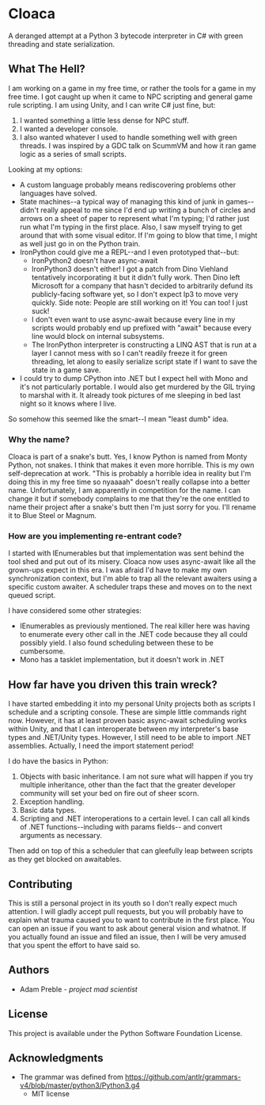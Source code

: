# Cloaca

A deranged attempt at a Python 3 bytecode interpreter in C# with green threading and state serialization.

## What The Hell?
I am working on a game in my free time, or rather the tools for a game in my free time. I got caught up when it came
to NPC scripting and general game rule scripting. I am using Unity, and I can write C# just fine, but:
1. I wanted something a little less dense for NPC stuff.
2. I wanted a developer console.
3. I also wanted whatever I used to handle something well with green threads. I was inspired by a GDC talk on ScummVM
   and how it ran game logic as a series of small scripts.

Looking at my options:
* A custom language probably means rediscovering problems other languages have solved.
* State machines--a typical way of managing this kind of junk in games--didn't really appeal to me since I'd end
  up writing a bunch of circles and arrows on a sheet of paper to represent what I'm typing; I'd rather just run 
  what I'm typing in the first place.
  Also, I saw myself trying to get around that with some visual editor. If I'm going to blow that time, I might
  as well just go in on the Python train.
* IronPython could give me a REPL--and I even prototyped that--but:
  * IronPython2 doesn't have async-await
  * IronPython3 doesn't either! I got a patch from Dino Viehland tentatively incorporating it but it didn't fully work.
    Then Dino left Microsoft for a company that hasn't decided to arbitrarily defund its publicly-facing software yet,
	so I don't expect Ip3 to move very quickly. Side note: People are still working on it! You can too! I just suck!
  * I don't even want to use async-await because every line in my scripts would probably end up prefixed with
    "await" because every line would block on internal subsystems.
  * The IronPython interpreter is constructing a LINQ AST that is run at a layer I cannot mess with so I can't
    readily freeze it for green threading, let along to easily serialize script state if I want to save the state
    in a game save.
* I could try to dump CPython into .NET but I expect hell with Mono and it's not particularly portable. I would also
  get murdered by the GIL trying to marshal with it. It already took pictures of me sleeping in bed last night so it
  knows where I live.

So somehow this seemed like the smart--I mean "least dumb" idea.

### Why the name?

Cloaca is part of a snake's butt. Yes, I know Python is named from Monty Python, not snakes. I think that makes it even
more horrible. This is my own self-deprecation at work. "This is probably a horrible idea in reality but I'm doing this
in my free time so nyaaaah" doesn't really collapse into a better name. Unfortunately, I am apparently in competition
for the name. I can change it but if somebody complains to me that they're the one entitled to name their project after
a snake's butt then I'm just sorry for you. I'll rename it to Blue Steel or Magnum.

### How are you implementing re-entrant code?
I started with IEnumerables but that implementation was sent behind the tool shed and put out of its misery. Cloaca now
uses async-await like all the grown-ups expect in this era. I was afraid I'd have to make my own synchronization context,
but I'm able to trap all the relevant awaiters using a specific custom awaiter. A scheduler traps these and moves on to
the next queued script.

I have considered some other strategies:
* IEnumerables as previously mentioned. The real killer here was having to enumerate every other call in the .NET code because
  they all could possibly yield. I also found scheduling between these to be cumbersome.
* Mono has a tasklet implementation, but it doesn't work in .NET

## How far have you driven this train wreck?

I have started embedding it into my personal Unity projects both as scripts I schedule and a scripting console. These
are simple little commands right now. However, it has at least proven basic async-await scheduling works within Unity, and
that I can interoperate between my interpreter's base types and .NET/Unity types. However, I still need to be able to import
.NET assemblies. Actually, I need the import statement period!

I do have the basics in Python:
1. Objects with basic inheritance. I am not sure what will happen if you try multiple inheritance, other than the fact that
   the greater developer community will set your bed on fire out of sheer scorn.
2. Exception handling.
3. Basic data types.
4. Scripting and .NET interoperations to a certain level. I can call all kinds of .NET functions--including with params fields--
   and convert arguments as necessary.

Then add on top of this a scheduler that can gleefully leap between scripts as they get blocked on awaitables.

## Contributing

This is still a personal project in its youth so I don't really expect much attention. I will gladly accept
pull requests, but you will probably have to explain what trauma caused you to want to contribute in the first
place. You can open an issue if you want to ask about general vision and whatnot. If you actually found an
issue and filed an issue, then I will be very amused that you spent the effort to have said so.

## Authors

* Adam Preble - _project mad scientist_

## License

This project is available under the Python Software Foundation License.

## Acknowledgments

* The grammar was defined from https://github.com/antlr/grammars-v4/blob/master/python3/Python3.g4
  * MIT license
